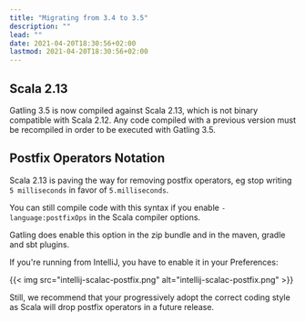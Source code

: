 ```yaml
---
title: "Migrating from 3.4 to 3.5"
description: ""
lead: ""
date: 2021-04-20T18:30:56+02:00
lastmod: 2021-04-20T18:30:56+02:00
---
```


## Scala 2.13

Gatling 3.5 is now compiled against Scala 2.13, which is not binary compatible with Scala 2.12.
Any code compiled with a previous version must be recompiled in order to be executed with Gatling 3.5.

## Postfix Operators Notation

Scala 2.13 is paving the way for removing postfix operators, eg stop writing `5 milliseconds` in favor of `5.milliseconds`.

You can still compile code with this syntax if you enable `-language:postfixOps` in the Scala compiler options.

Gatling does enable this option in the zip bundle and in the maven, gradle and sbt plugins.

If you're running from IntelliJ, you have to enable it in your Preferences:

{{< img src="intellij-scalac-postfix.png" alt="intellij-scalac-postfix.png" >}}

Still, we recommend that your progressively adopt the correct coding style as Scala will drop postfix operators in a future release.
